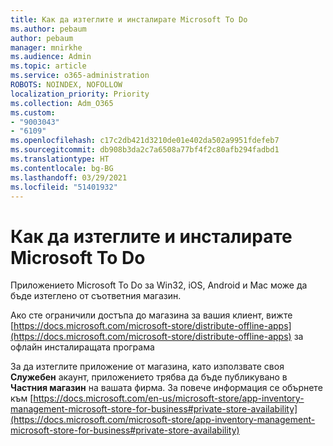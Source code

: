```yaml
---
title: Как да изтеглите и инсталирате Microsoft To Do
ms.author: pebaum
author: pebaum
manager: mnirkhe
ms.audience: Admin
ms.topic: article
ms.service: o365-administration
ROBOTS: NOINDEX, NOFOLLOW
localization_priority: Priority
ms.collection: Adm_O365
ms.custom:
- "9003043"
- "6109"
ms.openlocfilehash: c17c2db421d3210de01e402da502a9951fdefeb7
ms.sourcegitcommit: db908b3da2c7a6508a77bf4f2c80afb294fadbd1
ms.translationtype: HT
ms.contentlocale: bg-BG
ms.lasthandoff: 03/29/2021
ms.locfileid: "51401932"
---
```

# <a name="how-to-download-and-install-microsoft-to-do"></a>Как да изтеглите и инсталирате Microsoft To Do

Приложението Microsoft To Do за Win32, iOS, Android и Mac може да бъде изтеглено от съответния магазин.

Ако сте ограничили достъпа до магазина за вашия клиент, вижте [https://docs.microsoft.com/microsoft-store/distribute-offline-apps](https://docs.microsoft.com/microsoft-store/distribute-offline-apps) за офлайн инсталиращата програма

За да изтеглите приложение от магазина, като използвате своя **Служебен** акаунт, приложението трябва да бъде публикувано в **Частния магазин** на вашата фирма. За повече информация се обърнете към [https://docs.microsoft.com/en-us/microsoft-store/app-inventory-management-microsoft-store-for-business#private-store-availability](https://docs.microsoft.com/microsoft-store/app-inventory-management-microsoft-store-for-business#private-store-availability)